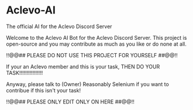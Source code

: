 # Aclevo-AI
The official AI for the Aclevo Discord Server

Welcome to the Aclevo AI Bot for the Aclevo Discord Server.
This project is open-source and you may contribute as much as you like or do none at all.

!!@@## PLEASE DO NOT USE THIS PROJECT FOR YOURSELF ##@@!!

If your an Aclevo member and this is your task, THEN DO YOUR TASK!!!!!!!!!!!!!!!!

Anyway, please talk to (Owner) Reasonably Selenium if you want to contribue if this isn't your task!

!!@@## PLEASE ONLY EDIT ONLY ON HERE ##@@!!

